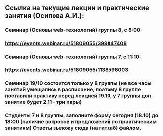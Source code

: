 ## Ссылка на текущие лекции и практические занятия (Осипова А.И.):
### Семинар (Основы web-технологий) группы 8, с 8:00:
### https://events.webinar.ru/51809055/399847408

### Семинар (Основы web-технологий) группы 7, с 11:10:
### https://events.webinar.ru/51809055/1138596003

### Семинар 19/10 состоится только у 8 группы (не все часы занятий умещались в расписание, поэтому 8 группе поставили практику перед лекцией 19.10, у 7 группы доп. занятие будет 2.11 - три пары)
### Студенты 7 и 8 группы, заполните форму сегодня (18.10) до 18:00 (наличие вопросов и предложений по практическим занятиям) Ответы выложу сюда (на гитхаб) файлом.
